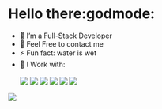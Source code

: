 <!-- @format -->

### <h1>Hello there:godmode:</h1>
- 🌱 I’m a Full-Stack Developer
- 💬 Feel Free to contact me
- ⚡ Fun fact: water is wet
- 🤔 I Work with: <br><br> <image src="https://img.shields.io/badge/HTML5-E34F26?style=for-the-badge&logo=html5&logoColor=white" />
  <image src="https://img.shields.io/badge/CSS-239120?&style=for-the-badge&logo=css3&logoColor=white" />
  <image src="https://img.shields.io/badge/Bootstrap-563D7C?style=for-the-badge&logo=bootstrap&logoColor=white">
  <image src="https://img.shields.io/badge/JavaScript-F7DF1E?style=for-the-badge&logo=javascript&logoColor=black">
  <image src="https://img.shields.io/badge/React-20232A?style=for-the-badge&logo=react&logoColor=61DAFB">
  <image src="https://img.shields.io/badge/Node.js-43853D?style=for-the-badge&logo=node.js&logoColor=white">
 <image src="https://img.shields.io/badge/GitHub-100000?style=for-the-badge&logo=github&logoColor=white"> 

